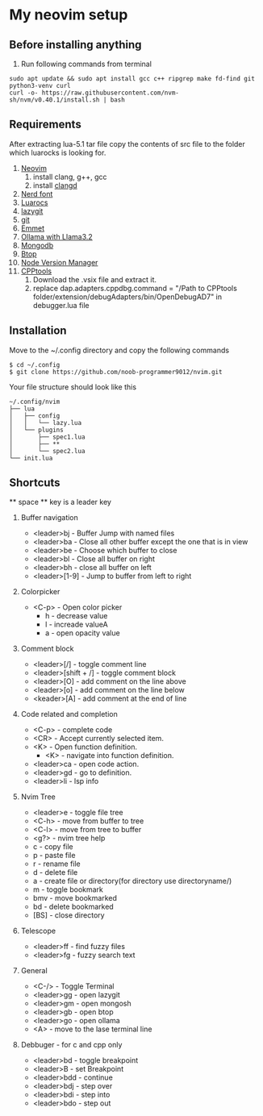 # My neovim setup

## Before installing anything
1. Run following commands from terminal
```
sudo apt update && sudo apt install gcc c++ ripgrep make fd-find git python3-venv curl
curl -o- https://raw.githubusercontent.com/nvm-sh/nvm/v0.40.1/install.sh | bash
```

## Requirements

After extracting lua-5.1 tar file copy the contents of src file to the folder which luarocks is looking for.

1. [Neovim](https://github.com/neovim/neovim/blob/master/INSTALL.md)
   1. install clang, g++, gcc
   2. install [clangd](https://clangd.llvm.org/installation)
2. [Nerd font](https://www.nerdfonts.com)
3. [Luarocs](https://luarocks.org)
4. [lazygit](https://github.com/jesseduffield/lazygit?tab=readme-ov-file#installation)
5. [git](https://git-scm.com/downloads/linux)
6. [Emmet](https://github.com/olrtg/emmet-language-server)
7. [Ollama with Llama3.2](https://ollama.com)
8. [Mongodb](https://www.mongodb.com/docs/mongodb-shell/install)
9. [Btop](https://github.com/aristocratos/btop)
10. [Node Version Manager](https://github.com/nvm-sh/nvm?tab=readme-ov-file#installing-and-updating)
11. [CPPtools](https://github.com/microsoft/vscode-cpptools/releases)
    1. Download the .vsix file and extract it.
    2. replace dap.adapters.cppdbg.command = "/Path to CPPtools folder/extension/debugAdapters/bin/OpenDebugAD7" in debugger.lua file

## Installation

Move to the ~/.config directory and copy the following commands

```
$ cd ~/.config
$ git clone https://github.com/noob-programmer9012/nvim.git
```

Your file structure should look like this

```
~/.config/nvim
├── lua
│   ├── config
│   │   └── lazy.lua
│   └── plugins
│       ├── spec1.lua
│       ├── **
│       └── spec2.lua
└── init.lua
```

## Shortcuts

** space ** key is a leader key

1. Buffer navigation

   - \<leader\>bj - Buffer Jump with named files
   - \<leader\>ba - Close all other buffer except the one that is in view
   - \<leader\>be - Choose which buffer to close
   - \<leader\>bl - Close all buffer on right
   - \<leader\>bh - close all buffer on left
   - \<leader\>[1-9] - Jump to buffer from left to right

2. Colorpicker

   - \<C-p\> - Open color picker
     - h - decrease value
     - l - increade valueA
     - a - open opacity value

3. Comment block

   - \<leader\>[/] - toggle comment line
   - \<leader\>[shift + /] - toggle comment block
   - \<leader\>[O] - add comment on the line above
   - \<leader\>[o] - add comment on the line below
   - \<keader\>[A] - add comment at the end of line

4. Code related and completion

   - \<C-p\> - complete code
   - \<CR\> - Accept currently selected item.
   - \<K\> - Open function definition.
     - \<K\> - navigate into function definition.
   - \<leader\>ca - open code action.
   - \<leader\>gd - go to definition.
   - \<leader\>li - lsp info

5. Nvim Tree

   - \<leader\>e - toggle file tree
   - \<C-h\> - move from buffer to tree
   - \<C-l\> - move from tree to buffer
   - \<g?\> - nvim tree help
   - c - copy file
   - p - paste file
   - r - rename file
   - d - delete file
   - a - create file or directory(for directory use directoryname/)
   - m - toggle bookmark
   - bmv - move bookmarked
   - bd - delete bookmarked
   - [BS] - close directory

6. Telescope

   - \<leader\>ff - find fuzzy files
   - \<leader\>fg - fuzzy search text

7. General

   - \<C-/\> - Toggle Terminal
   - \<leader\>gg - open lazygit
   - \<leader\>gm - open mongosh
   - \<leader\>gb - open btop
   - \<leader\>go - open ollama
   - \<A\> - move to the lase terminal line

8. Debbuger - for c and cpp only
   - \<leader\>bd - toggle breakpoint
   - \<leader\>B - set Breakpoint
   - \<leader\>bdd - continue
   - \<leader\>bdj - step over
   - \<leader\>bdi - step into
   - \<leader\>bdo - step out
